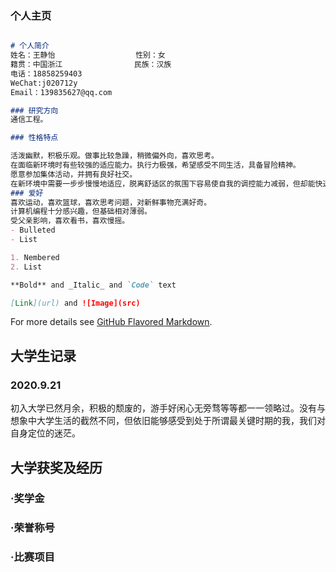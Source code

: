 ### 个人主页


```markdown

# 个人简介
姓名：王静怡                  性别：女
籍贯：中国浙江                民族：汉族
电话：18858259403
WeChat:j020712y
Email：139835627@qq.com

### 研究方向
通信工程。

### 性格特点

活泼幽默，积极乐观。做事比较急躁，稍微偏外向，喜欢思考。
在面临新环境时有些较强的适应能力。执行力极强，希望感受不同生活，具备冒险精神。
愿意参加集体活动，并拥有良好社交。
在新环境中需要一步步慢慢地适应，脱离舒适区的氛围下容易使自我的调控能力减弱，但却能快速适应新环境。
### 爱好
喜欢运动，喜欢篮球，喜欢思考问题，对新鲜事物充满好奇。
计算机编程十分感兴趣，但基础相对薄弱。
受父亲影响，喜欢看书，喜欢慢摇。
- Bulleted
- List

1. Nembered
2. List

**Bold** and _Italic_ and `Code` text

[Link](url) and ![Image](src)
```
For more details see [GitHub Flavored Markdown](https://guides.github.com/features/mastering-markdown/).

## 大学生记录
### 2020.9.21 
初入大学已然月余，积极的颓废的，游手好闲心无旁骛等等都一一领略过。没有与想象中大学生活的截然不同，但依旧能够感受到处于所谓最关键时期的我，我们对自身定位的迷茫。
## 大学获奖及经历
### ·奖学金
### ·荣誉称号
### ·比赛项目
